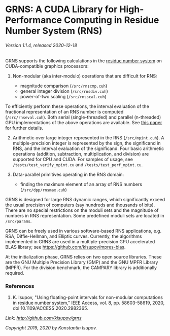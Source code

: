 # GRNS: A CUDA Library for High-Performance Computing in Residue Number System (RNS)
###### Version 1.1.4, released 2020-12-18

GRNS supports the following calculations in the [residue number system](https://en.wikipedia.org/wiki/Residue_number_system) on CUDA-compatible graphics processors:

1. Non-modular (aka inter-modulo) operations that are difficult for RNS:

    * magnitude comparison (`/src/rnscmp.cuh`)
    * general integer division (`/src/rnsdiv.cuh`)
    * power-of-two scaling (`/src/rnsscal.cuh`)

To efficiently perform these operations, the interval evaluation of the fractional representation of an RNS number is computed (`/src/rnseval.cuh`). 
Both serial (single-threaded) and parallel (n-threaded) GPU implementations of the above operations are available. 
See [this paper](https://dx.doi.org/10.1109/ACCESS.2020.2982365) for further details.

2. Arithmetic over large integer represented in the RNS (`/src/mpint.cuh`). A multiple-precision integer is represented by the sign, the significand in RNS, 
and the interval evaluation of the significand. Four basic arithmetic operations 
(addition, subtraction, multiplication, and division) are supported for CPU and CUDA. 
For samples of usage, see `/tests/test_verify_mpint.cu` and `/tests/test_perf_mpint.cu`.

3. Data-parallel primitives operating in the RNS domain:

    * finding the maximum element of an array of RNS numbers (`/src/dpp/rnsmax.cuh`)

GRNS is designed for large RNS dynamic ranges, which significantly exceed the usual precision of computers 
(say hundreds and thousands of bits). There are no special restrictions on the moduli sets and 
the magnitude of numbers in RNS representation. Some predefined moduli sets are located in `/src/params`.

GRNS can be freely used in various software-based RNS applications, e.g. RSA, Diffie-Hellman, and Elliptic curves. 
Currently, the algorithms implemented in GRNS are used in a multiple-precision GPU accelerated BLAS library; 
see https://github.com/kisupov/mpres-blas.

At the initialization phase, GRNS relies on two open source libraries.
These are the GNU Multiple Precision Library (GMP) and the GNU MPFR Library (MPFR).
For the division benchmark, the CAMPARY library is additionally required.

### References

1. K. Isupov, "Using floating-point intervals for non-modular computations in residue number system," IEEE Access, vol. 8, pp. 58603-58619, 2020, doi 10.1109/ACCESS.2020.2982365.


*Link: http://github.com/kisupov/grns*

*Copyright 2019, 2020 by Konstantin Isupov.*
